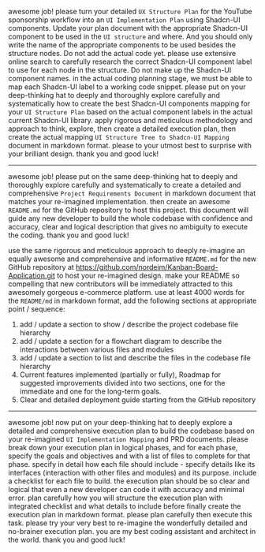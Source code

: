 awesome job! please turn your detailed `UX Structure Plan` for the YouTube sponsorship workflow into an `UI Implementation Plan` using Shadcn-UI components. Update your plan document with the appropriate Shadcn-UI component to be used in the `UI structure` and where. And you should only write the name of the appropriate components to be used besides the structure nodes. Do not add the actual code yet. please use extensive online search to carefully research the correct Shadcn-UI component label to use for each node in the structure. Do not make up the Shadcn-UI component names. in the actual coding planning stage, we must be able to map each Shadcn-UI label to a working code snippet. please put on your deep-thinking hat to deeply and thoroughly explore carefully and systematically how to create the best Shadcn-UI components mapping for your `UI Structure Plan` based on the actual component labels in the actual current Shadcn-UI library. apply rigorous and meticulous methodology and approach to think, explore, then create a detailed execution plan, then create the actual mapping `UI Structure Tree to Shadcn-UI Mapping` document in markdown format. please to your utmost best to surprise with your brilliant design. thank you and good luck!

---
awesome job! please put on the same deep-thinking hat to deeply and thoroughly explore carefully and systematically to create a detailed and comprehensive `Project Requirements Document` in markdown document that matches your re-imagined implementation. then create an awesome `README.md` for the GitHub repository to host this project. this document will guide any new developer to build the whole codebase with confidence and accuracy, clear and logical description that gives no ambiguity to execute the coding. thank you and good luck!

use the same rigorous and meticulous approach to deeply re-imagine an equally awesome and comprehensive and informative `README.md` for the new GitHub repository at https://github.com/nordeim/Kanban-Board-Application.git  to host your re-imagined design. make your README so compelling that new contributors will be immediately attracted to this awesomely gorgeous e-commerce platform. use at least 4000 words for the `README/md` in markdown format, add the following sections at appropriate point / sequence:

1. add / update a section to show / describe the project codebase file hierarchy
2. add / update a section for a flowchart diagram to describe the interactions between various files and modules
3. add / update a section to list and describe the files in the codebase file hierarchy 
4. Current features implemented (partially or fully), Roadmap for suggested improvements divided into two sections, one for the immediate and one for the long-term goals.
5. Clear and detailed deployment guide starting from the GitHub repository

---
awesome job! now put on your deep-thinking hat to deeply explore a detailed and comprehensive execution plan to build the codebase based on your re-imagined `UI Implementation Mapping` and PRD documents. please break down your execution plan in logical phases, and for each phase, specify the goals and objectives and with a list of files to complete for that phase. specify in detail how each file should include - specify details like its interfaces (interaction with other files and modules) and its purpose.  include a checklist for each file to build. the execution plan should be so clear and logical that even a new developer can code it with accuracy and minimal error. plan carefully how you will structure the execution plan with integrated checklist and what details to include before finally create the execution plan in markdown format. please plan carefully then execute this task. please try your very best to re-imagine the wonderfully detailed and no-brainer execution plan. you are my best coding assistant and architect in the world. thank you and good luck!
